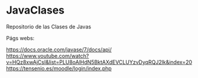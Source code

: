 # JavaClases
Repositorio de las Clases de Javas 


Págs webs:

  https://docs.oracle.com/javase/7/docs/api/
  https://www.youtube.com/watch?v=HQz8xwAjCsI&list=PLU8oAlHdN5BktAXdEVCLUYzvDyqRQJ2lk&index=20
  https://tensenio.es/moodle/login/index.php
  

  
